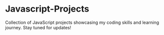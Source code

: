 # Javascript-Projects
Collection of JavaScript projects showcasing my coding skills and learning journey. Stay tuned for updates!
